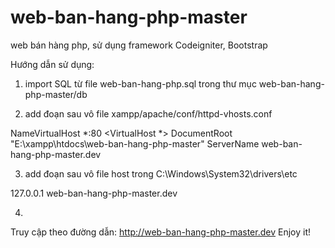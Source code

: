 # web-ban-hang-php-master
web bán hàng php, sử dụng framework Codeigniter, Bootstrap

Hướng dẫn sử dụng:

1. import SQL từ file web-ban-hang-php.sql trong thư mục web-ban-hang-php-master/db

2. add đoạn sau vô file xampp/apache/conf/httpd-vhosts.conf

NameVirtualHost *:80
<VirtualHost *> 
DocumentRoot "E:\xampp\htdocs\web-ban-hang-php-master"
ServerName web-ban-hang-php-master.dev
</VirtualHost>

3. add đoạn sau vô file host trong C:\Windows\System32\drivers\etc

127.0.0.1		web-ban-hang-php-master.dev

4. 
Truy cập theo đường dẫn: http://web-ban-hang-php-master.dev
Enjoy it!
